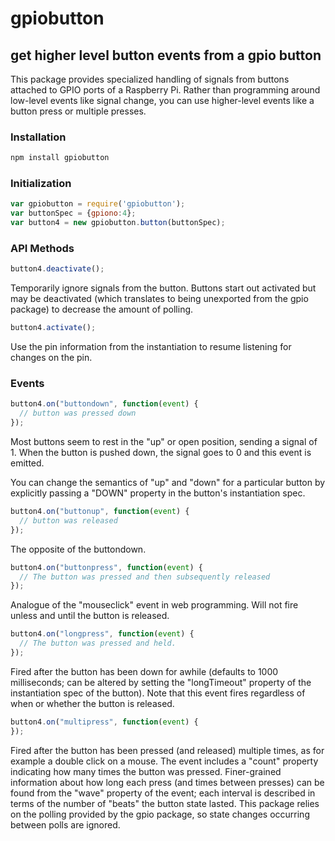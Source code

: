 # gpiobutton

## get higher level button events from a gpio button

This package provides specialized handling of signals from buttons
attached to GPIO ports of a Raspberry Pi.  Rather than programming
around low-level events like signal change, you can use higher-level
events like a button press or multiple presses.  

### Installation

```js
npm install gpiobutton
```

### Initialization

```js
var gpiobutton = require('gpiobutton');
var buttonSpec = {gpiono:4};
var button4 = new gpiobutton.button(buttonSpec);
```

### API Methods


```js
button4.deactivate();
```

Temporarily ignore signals from the button.  Buttons start out
activated but may be deactivated (which translates to being unexported
from the gpio package) to decrease the amount of polling.

```js
button4.activate();
```

Use the pin information from the instantiation to resume listening for
changes on the pin.

### Events

```js
button4.on("buttondown", function(event) {
  // button was pressed down
});
```

Most buttons seem to rest in the "up" or open position, sending a
signal of 1.  When the button is pushed down, the signal goes to 0 and
this event is emitted.

You can change the semantics of "up" and "down" for a particular
button by explicitly passing a "DOWN" property in the button's
instantiation spec.

```js
button4.on("buttonup", function(event) {
  // button was released
});
```

The opposite of the buttondown.

```js
button4.on("buttonpress", function(event) {
  // The button was pressed and then subsequently released
});
```

Analogue of the "mouseclick" event in web programming.  Will not fire
unless and until the button is released.

```js
button4.on("longpress", function(event) {
  // The button was pressed and held.
});
```

Fired after the button has been down for awhile (defaults to 1000
milliseconds; can be altered by setting the "longTimeout" property of
the instantiation spec of the button).  Note that this event fires
regardless of when or whether the button is released.

```js
button4.on("multipress", function(event) {
});
```

Fired after the button has been pressed (and released) multiple times,
as for example a double click on a mouse.  The event includes a
"count" property indicating how many times the button was pressed.
Finer-grained information about how long each press (and times between
presses) can be found from the "wave" property of the event; each
interval is described in terms of the number of "beats" the button
state lasted.  This package relies on the polling provided by the gpio
package, so state changes occurring between polls are ignored.


